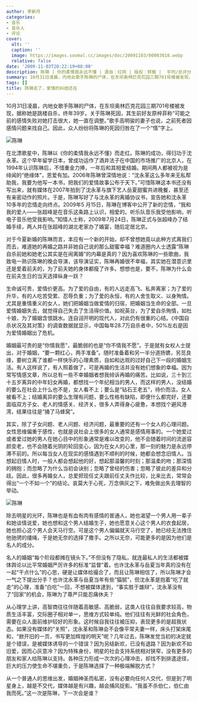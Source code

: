 ```yaml
---
author: 李新月
categories:
- 音乐
- 音乐人
- 评论
cover:
  alt: ''
  caption: ''
  image: https://images.soomal.cc/images/doc/20091103/00003018.webp
  relative: false
date: '2009-11-03T20:22:19+08:00'
description: 陈琳 | 你的柔情我永远不懂 | 源自：红网 | 版权：转载 |  平均/总评分：10.00/30
summary: 10月31日凌晨，内地女歌手陈琳的尸体，在东坝奥林匹克花园三期701号楼被发现，据称她是跳楼自杀，终年39岁。关于陈琳死因，其生前好友原梓菲称“可能之前的感情失败对她打击很大，她一直在调整。”歌手高明骏的妻子也说，之前死者因感情问题来找自己。因此，众人纷纷将陈琳的死因归咎在了一个“情”字上。
tags: []
title: 陈琳走了，爱情的纠结还在
---
```


10月31日凌晨，内地女歌手陈琳的尸体，在东坝奥林匹克花园三期701号楼被发现，据称她是跳楼自杀，终年39岁。关于陈琳死因，其生前好友原梓菲称“可能之前的感情失败对她打击很大，她一直在调整。”歌手高明骏的妻子也说，之前死者因感情问题来找自己。因此，众人纷纷将陈琳的死因归咎在了一个“情”字上。



![陈琳](https://images.soomal.cc/images/doc/20091103/00003018.webp)



在北漂歌星中，陈琳以《你的柔情我永远不懂》而走红。陈琳的成功，得归功于沈永革。这个早年留学日本，曾成功运作了酒井法子在中国的市场推广的北京人，在1994年认识陈琳后，不惜重金力捧，一年后和其相爱结婚。期间两人都被视为是绯闻的“绝缘体”，恩爱有加。2006年陈琳曾深情地说：“沈永革这么多年来无私帮助我，我要为他写一本书，把我们的爱情故事公布于天下。”可惜陈琳这本书还没有写出来，就有媒体在2007年拍到了沈永革与旗下艺人岳夏甜蜜共进晚餐，甚至还有亲密动作的照片。于是，陈琳写好了与沈永革的离婚协议书，宣告她和沈永革10多年的恋情走向终点。2009年5 月15日，陈琳在博客中公开了新的恋情，“我和我的爱人――张超峰是在音乐这条路上认识，相爱的。听乐队音乐我受他影响，听电子音乐他受我影响。”知情人士称，2009年7月24日，陈琳正式与张超峰办了结婚手续，两人并在张超峰的湖北老家办了婚宴，随后定居北京。



对于今夏新婚的陈琳而言，本应有一个新的开始，却不曾想她竟以此种方式离我们而去，难道她的再婚之路并非她自己说的那么甜蜜幸福？难道圈内人士透露“陈琳自杀前她和她老公其实是在闹离婚”的内幕是真的？因为喜欢陈琳的一些歌曲，我致电一熟识陈琳的晚会导演，该导演证实，陈琳再婚很不幸福，其实她在潜意识里还是爱着前夫的，为了前夫她的身体都瘦了许多。想想也是，要不，陈琳为什么会在前夫生日的当天选择纵身一跃？



生命诚可贵，爱情价更高。为了爱的自由，有的人远走高飞、私奔离家；为了爱的升华，有的人吃苦受累、忍辱负重；为了爱的永恒，有的人舍生取义、以身殉情。尤其是重情重义的女人，她们把婚姻当做爱情的归宿，把婚姻当生命的全部。一旦爱情婚姻失去，就觉得自己失去了生活得价值。如祝英台，为了爱自杀殉情，如杜十娘，为了婚姻含恨跳水。连自诩开明的现代人，对此仍有很重的心结。《中国自杀状况及其对策》的调查数据就显示，中国每年28.7万自杀者中，50%左右是因为爱情婚姻出了危机。



婚姻最可贵的是“你情我愿”，最脆弱的也是“你不情我不愿”。于是就有女权人士提出，对于婚姻，“要一颗红心，两手准备”。随时准备着和另一半分道扬镳，另觅良缘，要树立离了谁都一样快乐的心理素质，自如和达观的过好自己下一段的婚姻生活。有人这样说了，有人照着做了，可是再婚的生活并没有她们想象的幸福。因为常写情感文章，所以总有一些不幸婚姻者想我倾诉再婚的痛苦。比如说，三十到三十五岁离异的中年妇女再婚，都想找一个年纪相当的男人，而这样的男人，没结婚的要么在社会上什么也不是，女人看不上；要么是“钻石王老五”，待价而沽，女人被看不上；结婚离异的要么生理有问题，要么性格有缺陷，即便什么都完好，还要面临双方子女、老人的情感关、经济关，很多人弄得身心疲惫，本想找个避风港湾，结果往往是“捅了马蜂窝”。



其实，除了子女问题、老人问题、经济问题，最重要的还有一个女人的心理问题。女性思维偏重于感性，也就是说社会上很多的女人通常是感情用事的。一个她爱过或者爱过她的男人在她心目中的形象通常是难以改变的，他不会随着时间的流逝容颜变老，也不会随着光阴的轮回变心，因为在女人的心里，那一刻的魅力是永远停滞不前的。所以每当女人在现实的感情遇到不顺利的时候，她都会想念旧情人。当想起旧情人时，一般人都会想起他的好，想起那温馨的时刻；那温柔的吻；那深情的拥抱；而忽略了为什么当初会诀别；忽略了曾经的伤害；忽略了彼此的差异和分歧。因此，很多再婚女人，总爱把现任丈夫跟前任丈夫作比较，比来比去，常常会得出“一个不如一个”的结论。哀莫大于心死，万念俱灰之下，难免做出失去理智的举动。



![陈琳](https://images.soomal.cc/images/doc/20091103/00003017.webp)



除去明星的光环，陈琳也是有血有肉有感情的普通人，她也渴望一个男人用一辈子和她谈情说爱，她也想和这个男人结婚生子，她也愿意关心这个男人的衣食起居，她也担心这个男人会天马行空。可是这个男人偏偏就天马行空了，她已经无法拽住他驰骋的缰绳，于是她无奈的选择了撒手。之所以无奈，可能更多的是因为他们是名人的成分。



名人的婚姻“每个阶段都摊在镜头下。”不但没有了隐私，就连最私人的生活都被媒体舆论以比平常婚姻严厉许多的标准“监督”着。也许沈永革与岳夏当年真的没有在一起“干点什么”的心思，硬是让媒体给撮合了，而且让陈琳相信了，所以陈琳才会一气之下提出分手？也许沈永革与岳夏当年有些“猫腻”，但沈永革是抱着“吃了就走”的心理，准备“白吃”一回，不想被媒体逮到，“事实胜于雄辩”，沈永革没有了“回家”的机会，陈琳为了尊严只能忍痛休夫？



从心理学上讲，高智商往往伴随着高敏感、高脆弱，这类人往往自我要求较高，物质生活丰富，交际圈子相对单一，思维方式较单纯。他们往往有光鲜的社会角色，需要在众人面前维护较好的形象。这时候自我往往被压抑，表现更多的是超我状态。如果没有媒体的“关照”，沈永革和陈琳会不会像平常夫妻一样，床头打架床尾和，“掀开旧的一页，书写更加辉煌的明天”呢？几年过去，陈琳发觉当初的决定就是个错误，是被媒体诱导的一个错误？因为另结新欢，已没有退路？因为新欢不如旧爱，因而心灰意冷？因为特殊身份，明星的社会支持系统相对狭窄，没有更多的朋友和家人给陈琳以支持。各种压力形成一次次的心理冲击，却找不到排遣途径，巨大的压力使生命不堪重负，于是陈琳选择了一种极端解脱方式？



从一个普通人的思维出发，婚姻神圣而私密，没有必要向任何人交代，但是到了明星身上，越是不交代，媒体越是有兴趣，越会捕风捉影。“我虽不杀伯仁，伯仁由我而死。”这一次是陈琳，下一次会是谁？